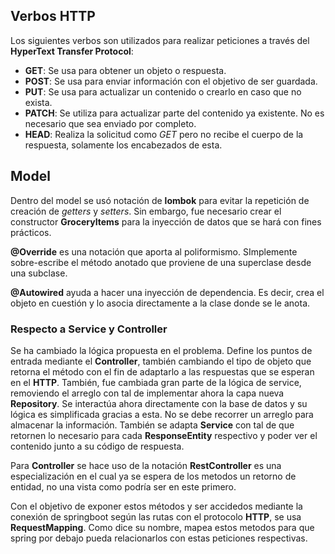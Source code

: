 ## Verbos HTTP

Los siguientes verbos son utilizados para realizar peticiones a través del **HyperText Transfer Protocol**:

- **GET**: Se usa para obtener un objeto o respuesta.
- **POST**: Se usa para enviar información con el objetivo de ser guardada.
- **PUT**: Se usa para actualizar un contenido o crearlo en caso que no exista.
- **PATCH**: Se utiliza para actualizar parte del contenido ya existente. No es necesario que sea enviado por completo.
- **HEAD**: Realiza la solicitud como _GET_ pero no recibe el cuerpo de la respuesta, solamente los encabezados de esta.


## Model

Dentro del model se usó notación de **lombok** para evitar la repetición de creación de _getters_ y _setters_. Sin embargo, fue necesario crear el constructor **GroceryItems** para la inyección de datos que se hará con fines prácticos.

**@Override** es una notación que aporta al poliformismo. SImplemente sobre-escribe el método anotado que proviene de una superclase desde una subclase. 

**@Autowired** ayuda a hacer una inyección de dependencia. Es decir, crea el objeto en cuestión y lo asocia directamente a la clase donde se le anota.

### Respecto a Service y Controller

Se ha cambiado la lógica propuesta en el problema. Define los puntos de entrada mediante el **Controller**, también cambiando el tipo de objeto que retorna el método con el fin de adaptarlo a las respuestas que se esperan en el **HTTP**. También, fue cambiada gran parte de la lógica de service, removiendo el arreglo con tal de implementar ahora la capa nueva **Repository**. Se interactúa ahora directamente con la base de datos y su lógica es simplificada gracias a esta. No se debe recorrer un arreglo para almacenar la información. También se adapta **Service** con tal de que retornen lo necesario para cada **ResponseEntity** respectivo y poder ver el contenido junto a su código de respuesta.

Para **Controller** se hace uso de la notación **RestController** es una especialización en el cual ya se espera de los metodos un retorno de entidad, no una vista como podría ser en este primero.

Con el objetivo de exponer estos métodos y ser accidedos mediante la conexión de springboot según las rutas con el protocolo **HTTP**, se usa **RequestMapping**. Como dice su nombre, mapea estos metodos para que spring por debajo pueda relacionarlos con estas peticiones respectivas.
